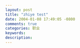 ```yaml
---
layout: post
title: "zhiye test"
date: 2004-01-08 17:49:05 -0800
comments: true
categories: 职业
keywords: 
description: 
---
```

